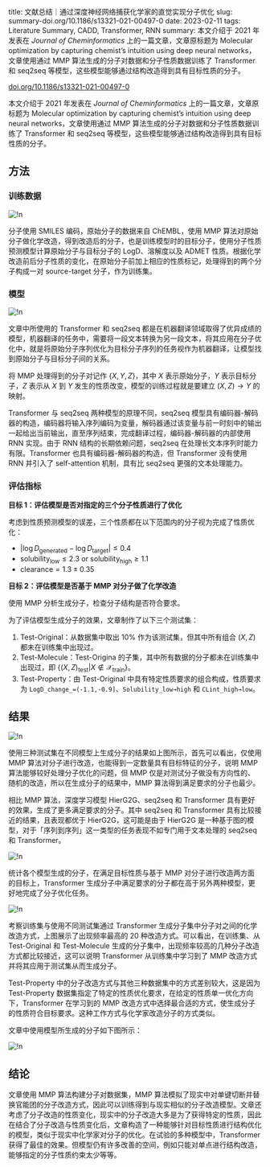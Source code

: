 title: 文献总结｜通过深度神经网络捕获化学家的直觉实现分子优化
slug: summary-doi.org/10.1186/s13321-021-00497-0
date: 2023-02-11
tags: Literature Summary, CADD, Transformer, RNN
summary: 本文介绍于 2021 年发表在 *Journal of Cheminformatics* 上的一篇文章，文章原标题为 Molecular optimization by capturing chemist’s intuition using deep neural networks，文章使用通过 MMP 算法生成的分子对数据和分子性质数据训练了 Transformer 和 seq2seq 等模型，这些模型能够通过结构改造得到具有目标性质的分子。

<i class="fa-solid fa-arrow-up-right-from-square"></i> [doi.org/10.1186/s13321-021-00497-0](https://doi.org/10.1186/s13321-021-00497-0)

本文介绍于 2021 年发表在 *Journal of Cheminformatics* 上的一篇文章，文章原标题为 Molecular optimization by capturing chemist’s intuition using deep neural networks，文章使用通过 MMP 算法生成的分子对数据和分子性质数据训练了 Transformer 和 seq2seq 等模型，这些模型能够通过结构改造得到具有目标性质的分子。

## 方法

### 训练数据

![!n](https://storage.live.com/items/4D18B16B8E0B1EDB!8505?authkey=ALYpzW-ZQ_VBXTU)

分子使用 SMILES 编码，原始分子的数据来自 ChEMBL，使用 MMP 算法对原始分子做化学改造，得到改造后的分子，也是训练模型时的目标分子，使用分子性质预测模型计算原始分子与目标分子的 LogD、溶解度以及 ADMET 性质。根据化学改造前后分子性质的变化，在原始分子前加上相应的性质标记，处理得到的两个分子构成一对 source-target 分子，作为训练集。

### 模型

![!n](https://storage.live.com/items/4D18B16B8E0B1EDB!8507?authkey=ALYpzW-ZQ_VBXTU)

文章中所使用的 Transformer 和 seq2seq 都是在机器翻译领域取得了优异成绩的模型，机器翻译的任务中，需要将一段文本转换为另一段文本，将其应用在分子优化中，就是将原始分子序列优化为目标分子序列的任务视作为机器翻译，让模型找到原始分子与目标分子间的关系。

将 MMP 处理得到的分子对记作 $\{X,Y,Z\}$，其中 $X$ 表示原始分子，$Y$ 表示目标分子，$Z$ 表示从 $X$ 到 $Y$ 发生的性质改变，模型的训练过程就是要建立 $(X,Z)\rightarrow Y$ 的映射。

Transformer 与 seq2seq 两种模型的原理不同，seq2seq 模型具有编码器-解码器的构造，编码器将输入序列编码为变量，解码器通过该变量与前一时刻中的输出一起给出当前输出，直至序列结束，完成翻译过程，编码器-解码器的内部使用 RNN 实现。由于  RNN 结构的长期依赖问题，seq2seq 在处理长文本序列时能力有限。Transformer 也具有编码器-解码器的构造，但 Transformer 没有使用 RNN 并引入了 self-attention 机制，具有比 seq2seq 更强的文本处理能力。

### 评估指标

**目标 1：评估模型是否对指定的三个分子性质进行了优化**

考虑到性质预测模型的误差，三个性质都在以下范围内的分子视为完成了性质优化：

- $|\log D_\mathrm{generated}-\log D_\mathrm{target}|\leq 0.4$
- $\mathrm{solubility_{low}}\leq 2.3\ \mathrm{or}\ \mathrm{solubility_{high}}\geq 1.1$
- $\mathrm{clearance}=1.3\pm0.35$


**目标 2：评估模型是否基于 MMP 对分子做了化学改造**

使用 MMP 分析生成分子，检查分子结构是否符合要求。

为了评估模型生成分子的效果，文章制作了以下三个测试集：

1. Test-Original：从数据集中取出 10% 作为该测试集，但其中所有组合 $(X,Z)$ 都未在训练集中出现过。
2. Test-Molecule：Test-Origina 的子集，其中所有数据的分子都未在训练集中出现过，即 $\{(X,Z)_\mathrm{test}|X\notin \mathcal{X}_\mathrm{train}\}$。
3. Test-Property：由 Test-Original 中具有特定性质要求的组合构成，性质要求为 `LogD_change_=(-1.1,-0.9]`、`Solubility_low→high` 和 `CLint_high→low`。

## 结果

![!n](https://storage.live.com/items/4D18B16B8E0B1EDB!8508?authkey=ALYpzW-ZQ_VBXTU)

使用三种测试集在不同模型上生成分子的结果如上图所示，首先可以看出，仅使用 MMP 算法对分子进行改造，也能得到一定数量具有目标特征的分子，说明 MMP 算法能够较好处理分子优化的问题，但 MMP 仅是对测试分子做没有方向性的、随机的改造，所以在生成分子的结果中，MMP 算法得到满足要求的分子也最少。

相比 MMP 算法，深度学习模型 HierG2G、seq2seq 和 Transformer 具有更好的效果，生成了更多满足要求的分子。其中 seq2seq 和 Transformer 具有比较接近的结果，且表现都优于 HierG2G，这可能是由于 HierG2G 是一种基于图的模型，对于「序列到序列」这一类型的任务表现不如专门用于文本处理的 seq2seq 和 Transformer。

![!n](https://storage.live.com/items/4D18B16B8E0B1EDB!8509?authkey=ALYpzW-ZQ_VBXTU)

统计各个模型生成的分子，在满足目标性质与基于 MMP 对分子进行改造两方面的目标上，Transformer 生成分子中满足要求的分子都在高于另外两种模型，更好地完成了分子优化任务。

![!n](https://storage.live.com/items/4D18B16B8E0B1EDB!8510?authkey=ALYpzW-ZQ_VBXTU)

考察训练集与使用不同测试集通过 Transformer 生成分子集中分子对之间的化学改造方式，上图展示了出现频率最高的 20 种改造方式。可以看出，在训练集、从 Test-Original 和 Test-Molecule 生成的分子集中，出现频率较高的几种分子改造方式都比较接近，这可以说明 Transformer 从训练集中学习到了 MMP 改造方式并将其应用于测试集从而生成分子。

Test-Property 中的分子改造方式与其他三种数据集中的方式差别较大，这是因为 Test-Property 数据集指定了特定的性质优化要求，在给定的性质单一优化方向下，Transformer 在学习到的 MMP 改造方式中选择最合适的方式，使生成分子的性质符合目标要求。这种工作方式与化学家改造分子的方式类似。

文章中使用模型所生成的分子如下图所示：

![!n](https://storage.live.com/items/4D18B16B8E0B1EDB!8511?authkey=ALYpzW-ZQ_VBXTU)

## 结论

文章使用 MMP 算法构建分子对数据集，MMP 算法模拟了现实中对单键切断并替换官能团的分子改造方式，因此可以训练得到与现实相似的分子改造模型。文章还考虑了分子改造的性质变化，现实中的分子改造大多是为了获得特定的性质，因此在结合了分子改造与性质变化后，文章构造了一种能够针对目标性质进行结构优化的模型，类似于现实中化学家对分子的优化。在试验的多种模型中，Transformer 获得了最佳的效果。但模型仍有许多改善的空间，例如只能对单点进行结构改造，能够指定的分子性质约束太少等等。